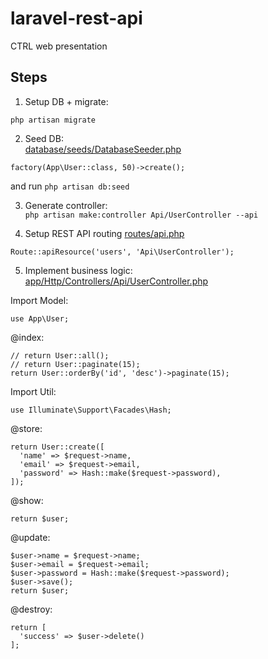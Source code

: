 # laravel-rest-api
CTRL web presentation


## Steps

1. Setup DB + migrate:  
```
php artisan migrate
```


2. Seed DB:  
[database/seeds/DatabaseSeeder.php](./database/seeds/DatabaseSeeder.php)
```
factory(App\User::class, 50)->create();
```
and run `php artisan db:seed`


3. Generate controller:  
`php artisan make:controller Api/UserController --api`  


4. Setup REST API routing
[routes/api.php](./routes/api.php)
```
Route::apiResource('users', 'Api\UserController');
```


5. Implement business logic:  
[app/Http/Controllers/Api/UserController.php](./app/Http/Controllers/Api/UserController.php)

Import Model:  
```
use App\User;
```

@index:  
```
// return User::all();
// return User::paginate(15);
return User::orderBy('id', 'desc')->paginate(15);
```


Import Util:  
```
use Illuminate\Support\Facades\Hash;
```
@store:  
```
return User::create([
  'name' => $request->name,
  'email' => $request->email,
  'password' => Hash::make($request->password),
]);
```


@show:  
```
return $user;
```

@update:  
```
$user->name = $request->name;
$user->email = $request->email;
$user->password = Hash::make($request->password);
$user->save();
return $user;
```

@destroy:  
```
return [
  'success' => $user->delete()
];
```
